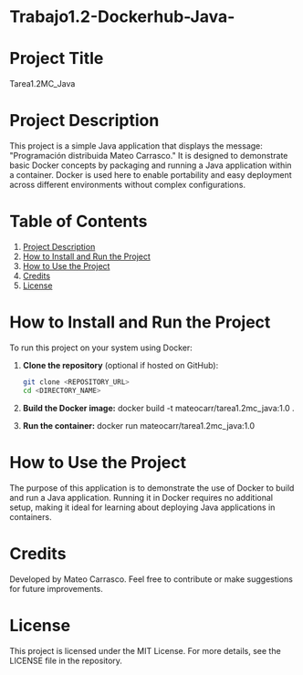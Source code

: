 # Trabajo1.2-Dockerhub-Java-

# Project Title
Tarea1.2MC_Java

# Project Description
This project is a simple Java application that displays the message: "Programación distribuida Mateo Carrasco." It is designed to demonstrate basic Docker concepts by packaging and running a Java application within a container. Docker is used here to enable portability and easy deployment across different environments without complex configurations.

# Table of Contents
1. [Project Description](#project-description)
2. [How to Install and Run the Project](#how-to-install-and-run-the-project)
3. [How to Use the Project](#how-to-use-the-project)
4. [Credits](#credits)
5. [License](#license)

# How to Install and Run the Project
To run this project on your system using Docker:

1. **Clone the repository** (optional if hosted on GitHub):
   ```bash
   git clone <REPOSITORY_URL>
   cd <DIRECTORY_NAME>

2. **Build the Docker image:** 
docker build -t mateocarr/tarea1.2mc_java:1.0 .

3. **Run the container:** 
docker run mateocarr/tarea1.2mc_java:1.0

# How to Use the Project
The purpose of this application is to demonstrate the use of Docker to build and run a Java application. Running it in Docker requires no additional setup, making it ideal for learning about deploying Java applications in containers.

# Credits
Developed by Mateo Carrasco. Feel free to contribute or make suggestions for future improvements.

# License
This project is licensed under the MIT License. For more details, see the LICENSE file in the repository.




